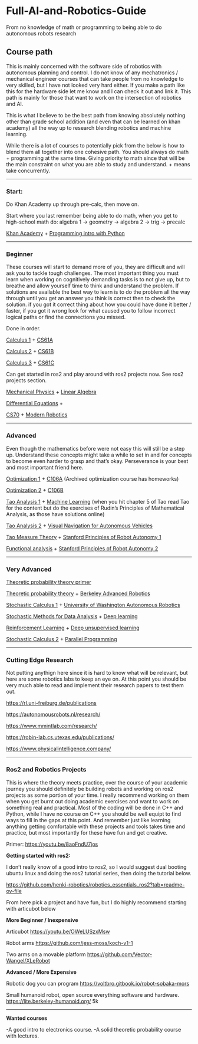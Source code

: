 # Full-AI-and-Robotics-Guide
From no knowledge of math or programming to being able to do autonomous robots research

## Course path

This is mainly concerned with the software side of robotics with autonomous planning and control. I do not know of any mechatronics / mechanical engineer courses that can take people from no knowledge to very skilled, but I have not looked very hard either. If you make a path like this for the hardware side let me know and I can check it out and link it. This path is mainly for those that want to work on the intersection of robotics and AI.

This is what I believe to be the best path from knowing absolutely nothing other than grade school addition (and even that can be learned on khan academy) all the way up to research blending robotics and machine learning. 

While there is a lot of courses to potentially pick from the below is how to blend them all together into one cohesive path.   You should always do math + programming at the same time. Giving priority to math since that will be the main constraint on what you are able to study and understand. + means take concurrently.

-------------------------------------------------------------------------------------------------------------------------------------------------------------------------------------------

### Start:

Do Khan Academy up through pre-calc, then move on. 

Start where you last remember being able to do math, when you get to high-school math do: algebra 1 -> geometry -> algebra 2 -> trig -> precalc


[Khan Academy](https://www.khanacademy.org/) + [Programming intro with Python](https://cs50.harvard.edu/python/2022/)

-----------------------------------------------------------------------------------------------------------------------------------------------------------------------------------------

### Beginner

These courses will start to demand more of you, they are difficult and will ask you to tackle tough challenges. The most important thing you must learn when working on cognitively demanding tasks is to not give up, but to breathe and allow yourself time to think and understand the problem. If solutions are available the best way to learn is to do the problem all the way through until you get an answer you think is correct then to check the solution. if you got it correct thing about how you could have done it better / faster, if you got it wrong look for what caused you to follow incorrect logical paths or find the connections you missed.

Done in order.

[Calculus 1](https://math.berkeley.edu/~ogus/Math_1A/index.html) + [CS61A](https://cs61a.org/)

[Calculus 2](https://math.berkeley.edu/~hutching/teach/1b/) + [CS61B](https://sp25.datastructur.es/)

[Calculus 3](https://math.berkeley.edu/~pkoroteev/math53.html) + [CS61C](https://cs61c.org/sp25/)

Can get started in ros2 and play around with ros2 projects now. See ros2 projects section.

[Mechanical Physics](https://www.coursera.org/specializations/introduction-to-mechanics#courses) + [Linear Algebra](https://lin-lin.github.io/MATH54/)

[Differential Equations](https://www.coursera.org/learn/differential-equations-engineers) +

[CS70](https://www.eecs70.org/) + [Modern Robotics](https://www.coursera.org/specializations/modernrobotics#about)

----------------------------------------------------------------------------------------------------------------------------------------------------------------------------------------------------

### Advanced

Even though the mathematics before were not easy this will still be a step up. Understand these concepts might take a while to set in and for concepts to become even harder to grasp and that’s okay. Perseverance is your best and most important friend here.

[Optimization 1](https://web.archive.org/web/20220818041300/https://stanford.edu/class/ee364a/index.html) + [C106A](https://ucb-ee106.github.io/eecs106a-fa23site/)  (Archived optimization course has homeworks)

[Optimization 2](https://stanford.edu/class/ee364b/index.html) + [C106B](https://pages.github.berkeley.edu/EECS-106/sp22-site/calendar/)

[Tao Analysis 1](https://www.amazon.com/Analysis-Third-Texts-Readings-Mathematics/dp/9380250649) + [Machine Learning](https://people.eecs.berkeley.edu/~jrs/189/)  (when you hit chapter 5 of Tao read Tao for the content but do the exercises of Rudin’s Principles of Mathematical Analysis, as those have solutions online)

[Tao Analysis 2](https://www.amazon.com/Analysis-2-Hindustan-Book-Agency/dp/8195196128/ref=sr_1_1?sr=8-1) + [Visual Navigation for Autonomous Vehicles](https://vnav.mit.edu/lectures.html)

[Tao Measure Theory](https://www.amazon.com/Introduction-Measure-Graduate-Studies-Mathematics/dp/1470466406/ref=sr_1_1?sr=8-1) + [Stanford Principles of Robot Autonomy 1](https://stanfordasl.github.io/PoRA-I/aa274a_aut2223/)

[Functional analysis](https://www.amazon.com/dp/8195196136)  + [Stanford Principles of Robot Autonomy 2](https://web.stanford.edu/class/cs237b/index.html)

-----------------------------------------------------------------------------------------------------------------------------------------------------------------------------------------------------------------

### Very Advanced

[Theoretic probability theory primer](https://terrytao.wordpress.com/category/teaching/275a-probability-theory/)

[Theoretic probability theory](https://www.amazon.com/Probability-Martingales-Cambridge-Mathematical-Textbooks/dp/0521406056)  + [Berkeley Advanced Robotics](https://people.eecs.berkeley.edu/~pabbeel/cs287-fa19/)

[Stochastic Calculus 1](https://link.springer.com/book/10.1007/978-3-319-62226-2) + [University of Washington Autonomous Robotics](https://courses.cs.washington.edu/courses/cse478/24wi/)

[Stochastic Methods for Data Analysis](https://onefishy.github.io/am207/) + [Deep learning](https://web.archive.org/web/20240321011832/https://inst.eecs.berkeley.edu/~cs182/sp23/)

[Reinforcement Learning](https://courses.cs.washington.edu/courses/cse579/24au/) + [Deep unsupervised learning](https://sites.google.com/view/berkeley-cs294-158-sp24/home)

[Stochastic Calculus 2](https://www.amazon.com/Diffusions-Processes-Martingales-Cambridge-Mathematical/dp/0521775949/) + [Parallel Programming](https://youtu.be/F620ommtjqk)

------------------------------------------------------------------------------------------------------------------------------------------------------------------------------------------------

### Cutting Edge Research

Not putting anythign here since it is hard to know what will be relevant, but here are some robotics labs to keep an eye on. At this point you should be very much able to read and implement their research papers to test them out.

https://rl.uni-freiburg.de/publications

https://autonomousrobots.nl/research/

https://www.mmintlab.com/research/

https://robin-lab.cs.utexas.edu/publications/

https://www.physicalintelligence.company/

---------------------------------------------------------------------------------------------------------------------------------------------------------------------------------------------------

### Ros2 and Robotics Projects

This is where the theory meets practice, over the course of your academic journey you should definitely be building robots and working on ros2 projects as some portion of your time. I really recommend working on them when you get burnt out doing academic exercises and want to work on something real and practical. Most of the coding will be done in C++ and Python, while I have no course on C++ you should be well equipt to find ways to fill in the gaps at this point. And remember just like learning anything getting comfortable with these projects and tools takes time and practice, but most importantly for these have fun and get creative.

Primer: 
https://youtu.be/8aoFndU7jos

**Getting started with ros2:**

I don’t really know of a good intro to ros2, so I would suggest dual booting ubuntu linux and doing the ros2 tutorial series, then doing the tutorial below.

https://github.com/henki-robotics/robotics_essentials_ros2?tab=readme-ov-file

From here pick a project and have fun, but I do highly recommend starting with articubot below


**More Beginner / Inexpensive**

Articubot
https://youtu.be/OWeLUSzxMsw

Robot arms
https://github.com/jess-moss/koch-v1-1

Two arms on a movable platform
https://github.com/Vector-Wangel/XLeRobot

**Advanced / More Expensive**

Robotic dog you can program
https://voltbro.gitbook.io/robot-sobaka-mors

Small humanoid robot, open source everything software and hardware.
https://lite.berkeley-humanoid.org/ 5k


-----------------------------------------------------------------------------------------------------------------------------------------------------------------------------------------------------------

**Wanted courses**

-A good intro to electronics course.
-A solid theoretic probability course with lectures.
